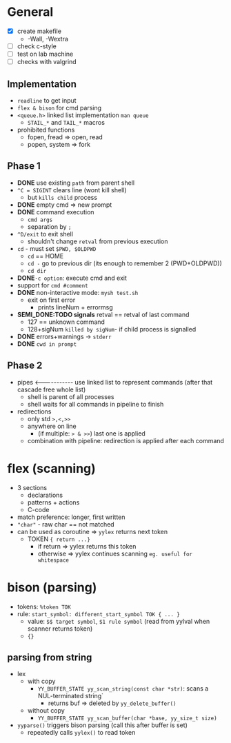 # General
- [x] create makefile
    - -Wall, -Wextra 
- [ ] check c-style
- [ ] test on lab machine
- [ ] checks with valgrind

## Implementation
- `readline` to get input
- `flex & bison` for cmd parsing
- `<queue.h>` linked list implementation `man queue`
    - `STAIL_*` and `TAIL_*` macros
- prohibited functions
    - fopen, fread => open, read
    - popen, system => fork

## Phase 1
- **DONE** use existing `path` from parent shell
- `^C = SIGINT` clears line (wont kill shell)
    - but `kills child` process
- **DONE** empty cmd => new prompt
- **DONE** command execution
    - `cmd args`
    - separation by `;`
- `^D/exit` to exit shell
    - shouldn't change `retval` from previous execution
- `cd` - must set `$PWD, $OLDPWD`
    - `cd` == HOME
    - `cd -` go to previous dir (its enough to remember 2 (PWD+OLDPWD))
    - `cd dir`
- **DONE**`-c option`: execute cmd and exit
- support for `cmd #comment`
- **DONE** non-interactive mode: `mysh test.sh`
    - exit on first error
        - prints lineNum + errormsg
- **SEMI_DONE:TODO signals** retval == retval of last command
    - 127 == unknown command
    - 128+sigNum `killed by sigNum`- if child process is signalled
- **DONE** errors+warnings -> `stderr`
- **DONE** `cwd in prompt`

## Phase 2
- pipes <----------- use linked list to represent commands (after that cascade free whole list)
    - shell is parent of all processes
    - shell waits for all commands in pipeline to finish
- redirections
    - only std `>,<,>>`
    - anywhere on line
        - (if multiple: `> & >>`)   last one is applied
    - combination with pipeline: redirection is applied after each command


# flex (scanning)
- 3 sections
    - declarations
    - patterns + actions
    - C-code
- match preference: longer, first written
- `"char"` - raw char == not matched
- can be used as coroutine => `yylex` returns next token
    - TOKEN `{ return ...}`
        - if return => yylex returns this token
        - otherwise => yylex continues scanning `eg. useful for whitespace`

# bison (parsing)
- tokens: `%token TOK`
- rule: `start_symbol: different_start_symbol TOK { ... }`
    - value: `$$ target symbol`, `$1 rule symbol` (read from yylval when scanner returns token)
    - `{}`

## parsing from string
- lex
    - with copy
        - `YY_BUFFER_STATE yy_scan_string(const char *str)`: scans a NUL-terminated string`
            - returns buf => deleted by `yy_delete_buffer()`
    - without copy
        - `YY_BUFFER_STATE yy_scan_buffer(char *base, yy_size_t size)`
- `yyparse()` triggers bison parsing (call this after buffer is set)
    - repeatedly calls `yylex()` to read token